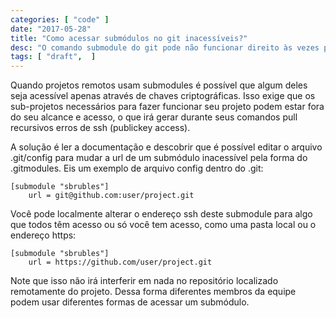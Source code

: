 ```yaml
---
categories: [ "code" ]
date: "2017-05-28"
title: "Como acessar submódulos no git inacessíveis?"
desc: "O comando submodule do git pode não funcionar direito às vezes porque a url do repositório contém credenciais ou links inválidos. Veja como resolver isso."
tags: [ "draft",  ]
---
```

Quando projetos remotos usam submodules é possível que algum deles seja acessível apenas através de chaves criptográficas. Isso exige que os sub-projetos necessários para fazer funcionar seu projeto podem estar fora do seu alcance e acesso, o que irá gerar durante seus comandos pull recursivos erros de ssh (publickey access).

A solução é ler a documentação e descobrir que é possível editar o arquivo .git/config para mudar a url de um submódulo inacessível pela forma do .gitmodules. Eis um exemplo de arquivo config dentro do .git:

    [submodule "sbrubles"]
    	url = git@github.com:user/project.git

Você pode localmente alterar o endereço ssh deste submodule para algo que todos têm acesso ou só você tem acesso, como uma pasta local ou o endereço https:

    [submodule "sbrubles"]
    	url = https://github.com/user/project.git

Note que isso não irá interferir em nada no repositório localizado remotamente do projeto. Dessa forma diferentes membros da equipe podem usar diferentes formas de acessar um submódulo.
